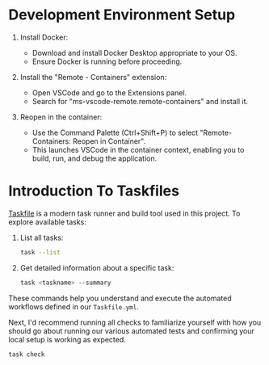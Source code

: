 # Development Environment Setup

1. Install Docker:

    - Download and install Docker Desktop appropriate to your OS.
    - Ensure Docker is running before proceeding.

2. Install the "Remote - Containers" extension:

    - Open VSCode and go to the Extensions panel.
    - Search for "ms-vscode-remote.remote-containers" and install it.

3. Reopen in the container:

    - Use the Command Palette (Ctrl+Shift+P) to select "Remote-Containers: Reopen in Container".
    - This launches VSCode in the container context, enabling you to build, run, and debug the application.

# Introduction To Taskfiles

[Taskfile](https://taskfile.dev) is a modern task runner and build tool used in this project. To explore available tasks:

1. List all tasks:

    ```bash
    task --list
    ```

2. Get detailed information about a specific task:
    ```bash
    task <taskname> --summary
    ```

These commands help you understand and execute the automated workflows defined in our `Taskfile.yml`.

Next, I'd recommend running all checks to familiarize yourself with how you should go about running our various automated tests and confirming your local setup is working as expected.

```bash
task check
```
